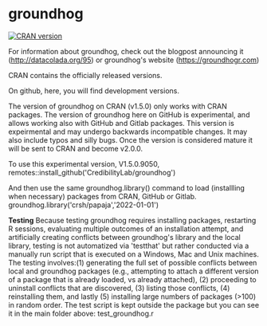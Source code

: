 
<!-- README.md is generated from README.Rmd. Please edit that file -->

# groundhog

<!-- badges: start -->

[![CRAN
version](https://www.r-pkg.org/badges/version-ago/groundhog)](https://cran.r-project.org/package=groundhog)
<!-- badges: end -->

For information about groundhog, check out the blogpost announcing it (http://datacolada.org/95) or groundhog's website (https://groundhogr.com)

CRAN contains the officially released versions. 

On github, here, you will find development versions.

The version of groundhog on CRAN (v1.5.0) only works with CRAN packages.
The version of groundhog here on GitHub is experimental, and allows working also with GitHub and Gitlab packages.
This version is expeirmental and may undergo backwards incompatible changes. It may also include typos and silly bugs.
Once the version is considered mature it will be sent to CRAN and become v2.0.0. 

To use this experimental version, V1.5.0.9050, 
remotes::install_github('CredibilityLab/groundhog')

And then use the same groundhog.library() command to load (installling when necessary) packages from CRAN, GitHub or Gitlab.
groundhog.library('crsh/papaja','2022-01-01') 


**Testing**
Because testing groundhog requires installing packages, restarting R sessions, evaluating multiple outcomes of an installation attempt, and artificially creating conflicts between groundhog's library and the local library, testing is not automatized via 'testthat' but rather conducted via a manually run script that is executed on a Windows, Mac and Unix machines. The testing involves:(1) generating the full set of possible conflicts between local and groundhog packages (e.g., attempting to attach a different version of a package that is already loaded, vs already attached), (2) proceeding to uninstall conflicts that are discovered, (3) listing those conflicts, (4) reinstalling them, and lastly (5) installing large numbers of packages (>100) in random order. The test script is kept outside the package but you can see it in the main folder above: test_groundhog.r
